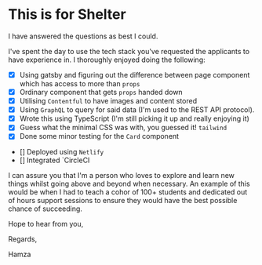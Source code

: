 # This is for **Shelter**

I have answered the questions as best I could.

I've spent the day to use the tech stack you've requested the applicants to have experience in. I thoroughly enjoyed doing the following:

- [x] Using gatsby and figuring out the difference between page component which has access to more than `props`
- [x] Ordinary component that gets `props` handed down
- [x] Utilising `Contentful` to have images and content stored
- [x] Using `GraphQL` to query for said data (I'm used to the REST API protocol).
- [x] Wrote this using TypeScript (I'm still picking it up and really enjoying it)
- [x] Guess what the minimal CSS was with, you guessed it! `tailwind`
- [x] Done some minor testing for the `Card` component
- [] Deployed using `Netlify`
- [] Integrated `CircleCI

I can assure you that I'm a person who loves to explore and learn new things whilst going above and beyond when necessary. An example of this would be when I had to teach a cohor of 100+ students and dedicated out of hours support sessions to ensure they would have the best possible chance of succeeding.

Hope to hear from you,

Regards,

Hamza

